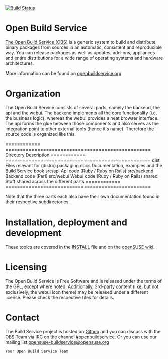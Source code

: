 [![Build Status](https://secure.travis-ci.org/openSUSE/open-build-service.png?branch=master)](https://travis-ci.org/openSUSE/open-build-service)

Open Build Service
==================
[The Open Build Service (OBS)](http://www.open-build-service.org) is a generic system
to build and distribute binary packages from sources in an automatic, consistent and
reproducible way. You can release packages as well as updates, add-ons, appliances and
entire distributions for a wide range of operating systems and hardware architectures.

More information can be found on [openbuildservice.org](http://www.openbuildservice.org)

Organization
============

The Open Build Service consists of several parts, namely the backend, the
api and the webui. The backend implements all the core functionality (i.e. the
business logic), whereas the webui provides a neat browser interface. The api
forms the glue between those components and also serves as the integration
point to other external tools (hence it's name). Therefore the source code is
organized like this:

============  ==================================================
Directory     Description
============  ==================================================
dist          Files relevant for (distro) packaging
docs          Documentation, examples and the Build Service book
src/api       Api code (Ruby / Ruby on Rails)
src/backend   Backend code (Perl)
src/webui     Webui code (Ruby / Ruby on Rails)
shared        Stuff shared across the different parts
============  ==================================================

Note that the three parts each also have their own documentation found in their
respective subdirectories.


Installation, deployment and development
========================================

These topics are covered in the [INSTALL](INSTALL) file
and on the [openSUSE wiki](http://en.opensuse.org/Portal:Build_Service).

Licensing
=========

The Open Build Service is Free Software and is released under the terms of
the GPL, except where noted. Additionally, 3rd-party content (like, but not
exclusively, the webui icon theme) may be released under a different license.
Please check the respective files for details.

Contact
=======

The Build Service project is hosted on [Github](http://github.com/opensuse/open-build-service)
and you can discuss with the OBS Team via IRC on the channel
[#openbuildservice](irc://freenode.net/openbuildservice). Or you can use our mailing list
[opensuse-buildservice@opensuse.org](mailto:opensuse-buildservice+subscribe@opensuse.org)

    Your Open Build Service Team
